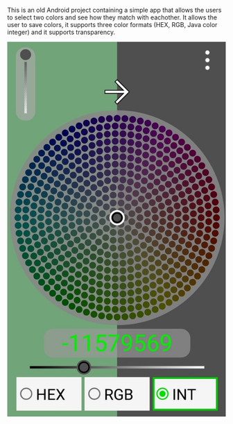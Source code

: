 This is an old Android project containing a simple app that allows the users to select two colors and see how they match with eachother.
It allows the user to save colors, it supports three color formats (HEX, RGB, Java color integer) and it supports transparency.

![Screen 1](assets/BCC80FE4-04A2-47B8-B8E8-B696334BEDC4_1_105_c.jpeg)